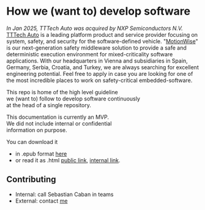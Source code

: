 # How we (want to) develop software

_In Jan 2025, TTTech Auto was acquired by NXP Semiconductors N.V._ [TTTech Auto](https://www.tttech-auto.com/) is a leading platform product and service provider focusing on system, safety, and security for the software-defined vehicle. "[MotionWise](https://www.tttech-auto.com/software-products/motionwise-safety-middleware)" is our next-generation safety middleware solution to provide a safe and deterministic execution environment for mixed-criticality software applications. With our headquarters in Vienna and subsidiaries in Spain, Germany, Serbia, Croatia, and Turkey, we are always searching for excellent engineering potential. Feel free to apply in case you are looking for one of the most incredible places to work on safety-critical embedded-software.

This repo is home of the high level guideline\
we (want to) follow to develop software continuously\
at the head of a single repository.

This documentation is currently an MVP.\
We did not include internal or confidential\
information on purpose. 

You can download it 
- in .epub format [here](https://how-we-dev-sw.readthedocs.io/_/downloads/en/latest/epub/)
- or read it as .html [public link](https://how-we-dev-sw.readthedocs.io), [internal link](https://documentation.tttech-auto.com/cx_mw/).

## Contributing

- Internal: call Sebastian Caban in teams
- External: contact [me](https://github.com/sibbiii)
